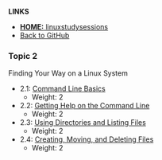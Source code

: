 <!-- _includes/2nav.md -->
**LINKS**
- [**HOME:** linuxstudysessions](https://bullintheserver.github.io/linuxstudysessions)  
- [Back to GitHub](https://github.com/bullintheserver/linuxstudysessions)  

### Topic 2  
Finding Your Way on a Linux System
- 2.1: [Command Line Basics](https://bullintheserver.github.io/linuxstudysessions/topic2/2_1.html)  
    - Weight: 2
- 2.2: [Getting Help on the Command Line](https://bullintheserver.github.io/linuxstudysessions/topic2/2_2.html)  
    - Weight: 2
- 2.3: [Using Directories and Listing Files](https://bullintheserver.github.io/linuxstudysessions/topic2/2_3.html)  
    - Weight: 2
- 2.4: [Creating, Moving, and Deleting Files](https://bullintheserver.github.io/linuxstudysessions/topic2/2_4.html)  
    - Weight: 2